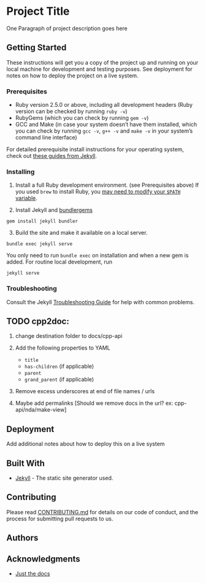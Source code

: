 # Project Title

One Paragraph of project description goes here

## Getting Started

These instructions will get you a copy of the project up and running on your local machine for development and testing purposes. See deployment for notes on how to deploy the project on a live system.

### Prerequisites

- Ruby version 2.5.0 or above, including all development headers (Ruby version can be checked by running `ruby -v`)
- RubyGems (which you can check by running `gem -v`)
- GCC and Make (in case your system doesn’t have them installed, which you can check by running `gcc -v`, `g++ -v` and `make -v` in your system’s command line interface)

For detailed prerequisite install instructions for your operating system, check out [these guides from Jekyll](https://jekyllrb.com/docs/installation/#requirements).

### Installing

1. Install a full Ruby development environment. (see Prerequisites above) If you used `brew` to install Ruby, you [may need to modify your `$PATH` variable](https://jekyllrb.com/docs/troubleshooting/#installation-problems).

2. Install Jekyll and [bundler](https://jekyllrb.com/docs/ruby-101/#bundler)[gems](https://jekyllrb.com/docs/ruby-101/#gems)

```
gem install jekyll bundler
```

3. Build the site and make it available on a local server.

```
bundle exec jekyll serve
```

You only need to run `bundle exec` on installation and when a new gem is added. For routine local development, run

```
jekyll serve
```

### Troubleshooting
Consult the Jekyll [Troubleshooting Guide](https://jekyllrb.com/docs/troubleshooting) for help with common problems.

## TODO cpp2doc:

1. change destination folder to docs/cpp-api

2. Add the following properties to YAML
    - `title`
    - `has-children` (if applicable)
    - `parent`
    - `grand_parent` (if applicable)

3. Remove excess underscores at end of file names / urls

4. Maybe add permalinks [Should we remove docs in the url? ex: cpp-api/nda/make-view]

## Deployment

Add additional notes about how to deploy this on a live system

## Built With

* [Jekyll](https://jekyllrb.com/) - The static site generator used.

## Contributing

Please read [CONTRIBUTING.md](https://github.com/???) for details on our code of conduct, and the process for submitting pull requests to us.

## Authors

<!-- * **Michael Jordan* - *Cpp2doc plugin and initial work* - [Flatiron Institute](https://github.com/flatironinstitute) -->
<!-- * **Dennis Rodman** - *Jekyll template* - [Flatiron Institute](https://github.com/flatironinstitute) -->
<!-- * **Scottie Pippin ** - *Branding and design* - [Flatiron Institute](https://github.com/flatironinstitute) -->


## Acknowledgments

* [Just the docs](https://github.com/pmarsceill/just-the-docs)

